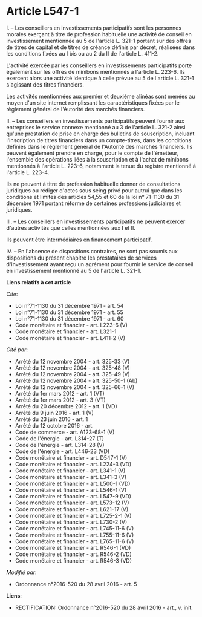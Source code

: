 # Article L547-1

I. – Les conseillers en investissements participatifs sont les personnes morales exerçant à titre de profession habituelle
une activité de conseil en investissement mentionnée au 5 de l'article L. 321-1 portant sur des offres de titres de capital
et de titres de créance définis par décret, réalisées dans les conditions fixées au I bis ou au 2 du II de l'article L.
411-2.

L'activité exercée par les conseillers en investissements participatifs porte également sur les offres de minibons mentionnés
à l'article L. 223-6. Ils exercent alors une activité identique à celle prévue au 5 de l'article L. 321-1 s'agissant des
titres financiers.

Les activités mentionnées aux premier et deuxième alinéas sont menées au moyen d'un site internet remplissant les
caractéristiques fixées par le règlement général de l'Autorité des marchés financiers.

II. – Les conseillers en investissements participatifs peuvent fournir aux entreprises le service connexe mentionné au 3 de
l'article L. 321-2 ainsi qu'une prestation de prise en charge des bulletins de souscription, incluant l'inscription de titres
financiers dans un compte-titres, dans les conditions définies dans le règlement général de l'Autorité des marchés
financiers. Ils peuvent également prendre en charge, pour le compte de l'émetteur, l'ensemble des opérations liées à la
souscription et à l'achat de minibons mentionnés à l'article L. 223-6, notamment la tenue du registre mentionné à l'article
L. 223-4.

Ils ne peuvent à titre de profession habituelle donner de consultations juridiques ou rédiger d'actes sous seing privé pour
autrui que dans les conditions et limites des articles 54,55 et 60 de la loi n° 71-1130 du 31 décembre 1971 portant réforme
de certaines professions judiciaires et juridiques.

III. – Les conseillers en investissements participatifs ne peuvent exercer d'autres activités que celles mentionnées aux I et
II.

Ils peuvent être intermédiaires en financement participatif.

IV. – En l'absence de dispositions contraires, ne sont pas soumis aux dispositions du présent chapitre les prestataires de
services d'investissement ayant reçu un agrément pour fournir le service de conseil en investissement mentionné au 5 de
l'article L. 321-1.

**Liens relatifs à cet article**

_Cite_:

  - Loi n°71-1130 du 31 décembre 1971 - art. 54
  - Loi n°71-1130 du 31 décembre 1971 - art. 55
  - Loi n°71-1130 du 31 décembre 1971 - art. 60
  - Code monétaire et financier - art. L223-6 (V)
  - Code monétaire et financier - art. L321-1
  - Code monétaire et financier - art. L411-2 (V)

_Cité par_:

  - Arrêté du 12 novembre 2004 - art. 325-33 (V)
  - Arrêté du 12 novembre 2004 - art. 325-48 (V)
  - Arrêté du 12 novembre 2004 - art. 325-49 (V)
  - Arrêté du 12 novembre 2004 - art. 325-50-1 (Ab)
  - Arrêté du 12 novembre 2004 - art. 325-66-1 (V)
  - Arrêté du 1er mars 2012 - art. 1 (VT)
  - Arrêté du 1er mars 2012 - art. 3 (VT)
  - Arrêté du 20 décembre 2012 - art. 1 (VD)
  - Arrêté du 9 juin 2016 - art. 1 (V)
  - Arrêté du 23 juin 2016 - art. 1
  - Arrêté du 12 octobre 2016 - art.
  - Code de commerce - art. A123-68-1 (V)
  - Code de l'énergie - art. L314-27 (T)
  - Code de l'énergie - art. L314-28 (V)
  - Code de l'énergie - art. L446-23 (VD)
  - Code monétaire et financier - art. D547-1 (V)
  - Code monétaire et financier - art. L224-3 (VD)
  - Code monétaire et financier - art. L341-1 (V)
  - Code monétaire et financier - art. L341-3 (V)
  - Code monétaire et financier - art. L500-1 (VD)
  - Code monétaire et financier - art. L546-1 (V)
  - Code monétaire et financier - art. L547-9 (VD)
  - Code monétaire et financier - art. L573-12 (V)
  - Code monétaire et financier - art. L621-17 (V)
  - Code monétaire et financier - art. L725-2-1 (V)
  - Code monétaire et financier - art. L730-2 (V)
  - Code monétaire et financier - art. L745-11-6 (V)
  - Code monétaire et financier - art. L755-11-6 (V)
  - Code monétaire et financier - art. L765-11-6 (V)
  - Code monétaire et financier - art. R546-1 (VD)
  - Code monétaire et financier - art. R546-2 (VD)
  - Code monétaire et financier - art. R546-3 (VD)

_Modifié par_:

  - Ordonnance n°2016-520 du 28 avril 2016 - art. 5

**Liens**:

  - RECTIFICATION: Ordonnance n°2016-520 du 28 avril 2016 - art., v. init.
